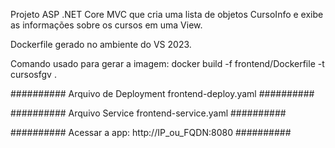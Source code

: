 Projeto ASP .NET Core MVC que cria uma lista de objetos CursoInfo e exibe as informações sobre os cursos em uma View.

Dockerfile gerado no ambiente do VS 2023.

Comando usado para gerar a imagem: docker build -f frontend/Dockerfile -t cursosfgv .

########## Arquivo de Deployment frontend-deploy.yaml ##########



########## Arquivo Service frontend-service.yaml ##########



########## Acessar a app: http://IP_ou_FQDN:8080 ##########
